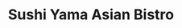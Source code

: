 ---
layout: place
title: "Sushi Yama Asian Bistro"
permalink: /florida/boca-raton/sushi-yama-asian-bistro.html
stateAbbr: FL
stateName: Florida
cityName: Boca Raton
place_id: ChIJib6k2Doc2YgRFGrfZEKDD3A
photos:
  - name: >-
      places/ChIJib6k2Doc2YgRFGrfZEKDD3A/photos/AeeoHcLGJlLYUkoPD2KctLXk-TMQjpE3URuPuJM6aoUmndg33GL5S1kblmpIbQCH-GE42QrNAtToJ0oOkhpr1lhAEHUE84yeGe5dJVc8u_UJjTMpEeRN8fibqcSLlvJxQyeC665v-hXG4DUAf7-eMBoVlfar3s1hTrIX-_t9Z8qpy0p0brQNphGI_QZJTx7G_GBy9T-dnDIW02DbdyLG7uLsu1dj1wZ_hK--QeXnWrdYjnnay7uALB3c7Uom8QXWJ8cyUanuGk0P-r1zn7p1ybnDnHRRU8ZvIob7UG41jwJKgyumMBqlJ6HOcmHLQIsWSaVyIcqT34qC1J_nTsjg-N8485uhWmpl_yLPCcZCJjRTK-8PbS90uzKlo7IGQqq2834QfP63tf3XS-JuUERGcwikczVI12McIx5ND67lLJ6aFTC7eqIm
    widthPx: 640
    heightPx: 480
    authorAttributions:
      - displayName: Elyse Berman, PA
        uri: https://maps.google.com/maps/contrib/115989497645712598517
        photoUri: >-
          https://lh3.googleusercontent.com/a-/ALV-UjVtaxL0Zvzq-uw2u3mP_yE18svjxb8oM1KJKt5q2k9hsP7dKGM=s100-p-k-no-mo
    flagContentUri: >-
      https://www.google.com/local/imagery/report/?cb_client=maps_api_places.places_api&image_key=!1e10!2sCIHM0ogKEICAgICMlKqK_gE&hl=en-US
    googleMapsUri: >-
      https://www.google.com/maps/place//data=!3m4!1e2!3m2!1sCIHM0ogKEICAgICMlKqK_gE!2e10!4m2!3m1!1s0x88d91c3ad8a4be89:0x700f834264df6a14
  - name: >-
      places/ChIJib6k2Doc2YgRFGrfZEKDD3A/photos/AeeoHcImpCIwLPhTJlPtpDbAf5iU1U5ebFHjHUCge6oQ-gPdCk89kUc9VDJyKpYvLOMhKmyl9gesqZtEQcGuAoRLqJgrblZksnFdhey88NaFOzKNw5zdOFv83sJh85OyHNNV9fDSOthwwWl18H2SKKIs_mk3B8X7ABjPqvdJMst_YoOOdMpSlRDVqbRqUYVQa0mndGeURoTIX6C0b_h5LFkl0FkYeQdH7Aj_ajc8j5BSxRqh4zTgFraM0k7Pp6y4dtiFI_uIAHuijefwFS4l5gp2R5DFzK4c_oFF9Ldu0XIRHaRbV7MoXjS5cb6oHClXmD_EV-rJTbsBpncepdDy4RQuIPCBJqi9hNmwxfiePgDkRivOw8rGGMsznmtsa999AGMIX4vAnetikWRkB1l39hhUwoNatmW0mlRhgGV_TlxfF-Y
    widthPx: 4032
    heightPx: 2268
    authorAttributions:
      - displayName: Carlos Sosa
        uri: https://maps.google.com/maps/contrib/100450972579200533525
        photoUri: >-
          https://lh3.googleusercontent.com/a-/ALV-UjVkel4VGUuGgSTXD7LIJPObPOPgaLRzp5U1vTAqW4CNbBRTeaquHA=s100-p-k-no-mo
    flagContentUri: >-
      https://www.google.com/local/imagery/report/?cb_client=maps_api_places.places_api&image_key=!1e10!2sCIHM0ogKEICAgICx6PaALw&hl=en-US
    googleMapsUri: >-
      https://www.google.com/maps/place//data=!3m4!1e2!3m2!1sCIHM0ogKEICAgICx6PaALw!2e10!4m2!3m1!1s0x88d91c3ad8a4be89:0x700f834264df6a14
  - name: >-
      places/ChIJib6k2Doc2YgRFGrfZEKDD3A/photos/AeeoHcI2HOJ5rNIeILmAgteLssbB-yjYXLqeiUOtCC9UIVA_i-057lYR7DBiJykiN_u0-iArfTRBYC3l-RSx4tPlVAdaJkiyiLlZJJYpYFJ6hNhWsOnpr4gi0-fFn8iky-bUqOq7Y7dXhqMCdz5yvFHpgWn-W2j6zI2jcrRVa-ddWE0Ftet3l1o1i3nk0bj-xhWVmH9iZfhDkQ5Zml8lfBMc8rUS5QUA25v8I9pWgFDu8MLSwArT-Jl87_6erUz3bR0MEk5Wu81PIqimKuXuFTRH1uD0MJX0KFpo8ARYKBplKgSCNp2e5BwlbmX18N3QqF66lJRG49gWHARteHhBhwB926G-5U44qj9yXc3InozlcMScd05G7aodNGG0xsHIZPuDaY1xhEFN1AguhyecwjSD1kj2vP9_2WP0kqFcigaatj91ue51
    widthPx: 4000
    heightPx: 2252
    authorAttributions:
      - displayName: Stephen Perrino
        uri: https://maps.google.com/maps/contrib/111596500077887763306
        photoUri: >-
          https://lh3.googleusercontent.com/a-/ALV-UjUZa_h30ywONpHuN4FH99RljMoSxglkFtW8yFLwUxfqwPOiFDT9=s100-p-k-no-mo
    flagContentUri: >-
      https://www.google.com/local/imagery/report/?cb_client=maps_api_places.places_api&image_key=!1e10!2sCIHM0ogKEICAgICzppzF2gE&hl=en-US
    googleMapsUri: >-
      https://www.google.com/maps/place//data=!3m4!1e2!3m2!1sCIHM0ogKEICAgICzppzF2gE!2e10!4m2!3m1!1s0x88d91c3ad8a4be89:0x700f834264df6a14
  - name: >-
      places/ChIJib6k2Doc2YgRFGrfZEKDD3A/photos/AeeoHcKso-0Me5XnNQvGhv4T48VPHSmih66Hmr3GxBsni0br6OD8lTYfbIq9F2PeLMVmWPXdgr4-mMZ1eAkomtaUISST79tW_pv9mOEV1Rm7FXngPte3Ics_x6PLu9I_LvXFUMb806-1QOcoErSyytTMQf0o2VtjR5XdNXEczFQ8K481kZKPrOymqioNTnwvRB_lWrutFa7rqki_5YVzJ8X0y7WUsq8RILfxfBbZHRXd6AUFxvLHWITjrp9kB2Y2RqnCPTZRxW-tyMfVh2v826W6sQWvlTyEudQCB_WSm_ko_Fl3gNTDcbECfxiOalqi1v2-yfwKJXyjlcC2TzGEM3W4IAOmO7FSl7VerWIzAOWFeekyN2b4aU_tqUYFkdj0vq_xWwcxNBSZC8Up5mmy3IGRUeLv6vpLfHeR5h4Ioc0gQ5jkWQ
    widthPx: 4030
    heightPx: 2508
    authorAttributions:
      - displayName: Stephen Engasser
        uri: https://maps.google.com/maps/contrib/111804448454222377425
        photoUri: >-
          https://lh3.googleusercontent.com/a-/ALV-UjXZhlwQC4txexj1t5pSwGqqGje6gEF1A1NMgYMhNJMZ7kggpT24=s100-p-k-no-mo
    flagContentUri: >-
      https://www.google.com/local/imagery/report/?cb_client=maps_api_places.places_api&image_key=!1e10!2sCIHM0ogKEICAgICLqZvLSA&hl=en-US
    googleMapsUri: >-
      https://www.google.com/maps/place//data=!3m4!1e2!3m2!1sCIHM0ogKEICAgICLqZvLSA!2e10!4m2!3m1!1s0x88d91c3ad8a4be89:0x700f834264df6a14
  - name: >-
      places/ChIJib6k2Doc2YgRFGrfZEKDD3A/photos/AeeoHcIHoMO5yND4QqbyPENXxiMCDQSopPcFCyVLDrn9gXFGtYQdpha8cyT2jwdsZyO6S29DvhYzR8UzIPE1L4M7XAIBHi5J-RfYKwsUE2aTNTgHNg2LWqMMsS8wUbzQ0W7rZvJO_rYJUVBHi2p-ak2yHMgBhpWEYTYEtnaE1JSzsYB-DGBYncqTmgK0CQoPbMIDNablX_5xbjtSfniXDUEMOR3zF1Mei8_nXPbFWi1vQyy8RAwIDWqdufMDIMK5k8Me3Bz2D2YfpSq426RBcAJlAgcRm8bjtkv0iTGUxJ4k3YyK_sUfnYsdJw7IBUjFrY94n3b1sqlc4PxRnqeNov6mJ--HUGJkyK-S8SdTGKNZUbMs_zsQlJQ2bHxQgAR5zddfc2KScVjo5z7AInSvTsFXN3etyWLdf9_lHHv-WmD4PWgI_w
    widthPx: 4000
    heightPx: 2252
    authorAttributions:
      - displayName: Stephen Perrino
        uri: https://maps.google.com/maps/contrib/111596500077887763306
        photoUri: >-
          https://lh3.googleusercontent.com/a-/ALV-UjUZa_h30ywONpHuN4FH99RljMoSxglkFtW8yFLwUxfqwPOiFDT9=s100-p-k-no-mo
    flagContentUri: >-
      https://www.google.com/local/imagery/report/?cb_client=maps_api_places.places_api&image_key=!1e10!2sCIHM0ogKEICAgICzppzFeg&hl=en-US
    googleMapsUri: >-
      https://www.google.com/maps/place//data=!3m4!1e2!3m2!1sCIHM0ogKEICAgICzppzFeg!2e10!4m2!3m1!1s0x88d91c3ad8a4be89:0x700f834264df6a14
  - name: >-
      places/ChIJib6k2Doc2YgRFGrfZEKDD3A/photos/AeeoHcLErsRYEeT2NXVXii2PWcvaTvAKQ4nS5LS4PXid6sWt57dAGORK3G4j6Ws0n4dSBtLUKuKUQdeyjKb7RmeLa4SIne0V-_XlidAb1OiSSeXUG5U8BWqZrHCkq50FdpLWmfvOs278XzmINfocwYs42sch1-Uee-Qow0CyPWMsnzadMdqIWGf4Mk76ft3eh2wqTzAo3EIlvsOBBC1-2M9m3QmorUEwebPVuOFId0U8lrb0_xtymCaetUNCY7ijcAc1kLM-OdXFttDz2fAUPkAJZ4WQxP3QFvpgzS2OiW-bqTxKx98iOVmGZXNAADx4bIjp2-wI4Lv7RVUGodv9BnxcP8d2TS_5mtLbK7t_jBwk_zEp4yurlL5vDqhzDF0lnJ9YbpsldxtBavS4y6cH8YHXmlvxBaBThrQVpP0S7Cao7y92alno
    widthPx: 4080
    heightPx: 3072
    authorAttributions:
      - displayName: Libero Della Piana
        uri: https://maps.google.com/maps/contrib/108295172422517941057
        photoUri: >-
          https://lh3.googleusercontent.com/a-/ALV-UjUh4i-VvcE85ZFdk4MiF5I-Yof4nlxti3d10Z2or0ZA7kUiY0yb=s100-p-k-no-mo
    flagContentUri: >-
      https://www.google.com/local/imagery/report/?cb_client=maps_api_places.places_api&image_key=!1e10!2sCIHM0ogKEICAgICH3IP5_AE&hl=en-US
    googleMapsUri: >-
      https://www.google.com/maps/place//data=!3m4!1e2!3m2!1sCIHM0ogKEICAgICH3IP5_AE!2e10!4m2!3m1!1s0x88d91c3ad8a4be89:0x700f834264df6a14
  - name: >-
      places/ChIJib6k2Doc2YgRFGrfZEKDD3A/photos/AeeoHcKQIT4QTYWhQUyGa4iiJ3FW__whpYj8u68_Ut-8TXKhHchTwvcH9FmjSQxXXoDAKXgI2_v61qbaKZFgaCGRbSZPgcwks-jRLuYOsFH20BsI_yo6uMsejgoRguNPWtTYNf-HIdSG0pZPe77Xw9TTFLEPrMWTv7q0kD2h0EFsPr4mPwOPtHB8u_SCEPm2PRoCndbNZhx30uRQkRAQaLueKriPrqD-sCPX_Gz7okyLfDL90gHdHsfiDO-I-wyaKduiocqEdtfxx0BH_z9n9PgLNxH_n7ZJcxzmUWWj0L42-tXzdot24NxcpCxefJS07z6B2jUb7PDw26ziqTfK2n8ab7XMfeTnfS5wbfZsdSzZuEkB0js2UTUBgYOqZ4q59fTOJJDUpALpIybvd1URmQY72ThYIV8xe8YM7Xu0a_ISn-qvq2o
    widthPx: 2048
    heightPx: 1536
    authorAttributions:
      - displayName: Berris Cunningham
        uri: https://maps.google.com/maps/contrib/105156739464393226383
        photoUri: >-
          https://lh3.googleusercontent.com/a-/ALV-UjWV3IBTZ30ktMhaJ7DJfLBSrX_DwvWUMVCa-FEpgaV6qwX8hncQ=s100-p-k-no-mo
    flagContentUri: >-
      https://www.google.com/local/imagery/report/?cb_client=maps_api_places.places_api&image_key=!1e10!2sCIHM0ogKEICAgICCjLDq6wE&hl=en-US
    googleMapsUri: >-
      https://www.google.com/maps/place//data=!3m4!1e2!3m2!1sCIHM0ogKEICAgICCjLDq6wE!2e10!4m2!3m1!1s0x88d91c3ad8a4be89:0x700f834264df6a14
  - name: >-
      places/ChIJib6k2Doc2YgRFGrfZEKDD3A/photos/AeeoHcL_BG7f3NDpnpDep4OizOdx27rmkAKBVdLSSEfsvsg0sIBDkqhwLEjXPKcPs_PeTuPuovKuVZ2jAD_i4qvawkzir-TYjtQQzuADvbtGFGDtJ2gFt3t7tpI_-11fRNO_foCsyZ8zKSdp7porbPDF-7BtyG-tnJ5XpSMz5j91u_z3v0J_0r4_FN9-MjE8B2tLZF5DuyEaYFy4sZ7HWeF9Hooss5Xj0eyL6g4AsCo1RbepLmk7Gpm8DIb-CigGgFAmXK_Svx8ClUtcibmquxmnQFpS1t2YEtenh8phCd-xQMdF21xUI_XwFnR9--pcYEEA8PtmDTKG0m_XfqhkHBpZAKGXQtFRc-8TAKUCkA4SoJ1wvoSCDt3uyooWqL63bLH2iqVmR_puHmtKURD7jgVlE5RLLY2t_D48W0BAUTww9PfGqg
    widthPx: 4032
    heightPx: 3024
    authorAttributions:
      - displayName: Craig Kirsner, MBA
        uri: https://maps.google.com/maps/contrib/117829863369063969255
        photoUri: >-
          https://lh3.googleusercontent.com/a-/ALV-UjUsIIWNW2awrmyVlpa4aYhvhB4szsekskGpnDa9qSQPmlpzySikiQ=s100-p-k-no-mo
    flagContentUri: >-
      https://www.google.com/local/imagery/report/?cb_client=maps_api_places.places_api&image_key=!1e10!2sCIHM0ogKEICAgIDWsID4eA&hl=en-US
    googleMapsUri: >-
      https://www.google.com/maps/place//data=!3m4!1e2!3m2!1sCIHM0ogKEICAgIDWsID4eA!2e10!4m2!3m1!1s0x88d91c3ad8a4be89:0x700f834264df6a14
  - name: >-
      places/ChIJib6k2Doc2YgRFGrfZEKDD3A/photos/AeeoHcKl2sOYYTsHrzWENfbzlN5qsrT7s8LcElRKF6FvPeiov6RX0mnA475iZStobE8c5qUHCwUszIXPaEZdOVtZU6achqjOy-EixAxWuy8ScSet0MRIhfrsn9mbYvzGSG3qRdRPVfjaMNOVSDc80KzVzXM3VwF4B8EV79Wn1muwjvTCO5K87qXqmyvBy6MGloD3E1x780jal1FBaL19K1clXqzDcUZsLuYq9PXuJGAwJnFzwnBHQS_aA9NbEgj598DDS456qneDIF5FmVSObgtXsdfZSWVuD2rh1ryPZ791fL-D59YqhldQOstt5uZrQJT59K1VlrfNbognka3U49Ftq_n7T7l4xrss-mr-1UYLeI0PtH5nfIt8aeqdPE4f_Q7gYzuA3pQGHDftz0zDvsuq7YY5Mwx2lq5mKqdoGrGAW5iWSJ4
    widthPx: 3000
    heightPx: 4000
    authorAttributions:
      - displayName: Islyne Saintus
        uri: https://maps.google.com/maps/contrib/113772583940794916029
        photoUri: >-
          https://lh3.googleusercontent.com/a-/ALV-UjWIfHv9NC8gW9LRXpHbfcJZtJhV2xCqxyOHnKGVm_iPk6aHeQh7=s100-p-k-no-mo
    flagContentUri: >-
      https://www.google.com/local/imagery/report/?cb_client=maps_api_places.places_api&image_key=!1e10!2sCIHM0ogKEICAgIDjuoT75wE&hl=en-US
    googleMapsUri: >-
      https://www.google.com/maps/place//data=!3m4!1e2!3m2!1sCIHM0ogKEICAgIDjuoT75wE!2e10!4m2!3m1!1s0x88d91c3ad8a4be89:0x700f834264df6a14
  - name: >-
      places/ChIJib6k2Doc2YgRFGrfZEKDD3A/photos/AeeoHcLHH943m4Me9b5iItywb1H_gJaZbnOan5evb1S3PV9sAtY0Ma8hzr1hyKqWPmrchy6cNbbDbYUeSDT_1moVw9rdBPOW9B6A0s7lBZ_93TSJ_USTzsqyIxn1RhJwKxx54x8a3wYnKUKCN3iwjfWHGYCxfyQl1JMy23-8fq2oSDr_5otiqogWCYBRL9YHUfPPM5a1Y-y-rVyY4tN9EOj4tknJXFEu8z-0sVtTd_xeNEj3zGpi5UaIzqMvBYECve9UxPIDp95QhSctArgfd4KntxfguoWQa8qjHI2Iibg6NZmUVB6p0JbrnH7Fi5N0npqYL_osGchyCEY1IOwamHE1UI9sxcHdTLWCOP_dKbtzRxx1cbvzGEmSRufHK_1UBMEUJ8r_R6Fy-WDUWcqlMiTjLO9geFlKrdinV8hHBOMW0ZmDdkW4
    widthPx: 1200
    heightPx: 1600
    authorAttributions:
      - displayName: Leandra Fava
        uri: https://maps.google.com/maps/contrib/118241488471193004458
        photoUri: >-
          https://lh3.googleusercontent.com/a-/ALV-UjVEw7cUyCHAHsdxptDBKQ-p4Vl0n3To8C1k3-wIFKT74GxdvpzE=s100-p-k-no-mo
    flagContentUri: >-
      https://www.google.com/local/imagery/report/?cb_client=maps_api_places.places_api&image_key=!1e10!2sCIHM0ogKEICAgICvxZT_0gE&hl=en-US
    googleMapsUri: >-
      https://www.google.com/maps/place//data=!3m4!1e2!3m2!1sCIHM0ogKEICAgICvxZT_0gE!2e10!4m2!3m1!1s0x88d91c3ad8a4be89:0x700f834264df6a14
address: '7050 W Palmetto Park Rd #33, Boca Raton, FL 33433, USA'
street: '7050 W Palmetto Park Rd #33'
city: Boca Raton
state: FL
zip: '33433'
country: USA
neighborhood: Boca Del Mar
latitude: '26.348081'
longitude: '-80.157598'
accessibility_options:
  wheelchairAccessibleParking: true
  wheelchairAccessibleEntrance: true
  wheelchairAccessibleRestroom: true
  wheelchairAccessibleSeating: true
business_status: OPERATIONAL
name: Sushi Yama Asian Bistro
google_maps_links:
  directionsUri: >-
    https://www.google.com/maps/dir//''/data=!4m7!4m6!1m1!4e2!1m2!1m1!1s0x88d91c3ad8a4be89:0x700f834264df6a14!3e0
  placeUri: https://maps.google.com/?cid=8074816978082032148
  writeAReviewUri: >-
    https://www.google.com/maps/place//data=!4m3!3m2!1s0x88d91c3ad8a4be89:0x700f834264df6a14!12e1
  reviewsUri: >-
    https://www.google.com/maps/place//data=!4m4!3m3!1s0x88d91c3ad8a4be89:0x700f834264df6a14!9m1!1b1
  photosUri: >-
    https://www.google.com/maps/place//data=!4m3!3m2!1s0x88d91c3ad8a4be89:0x700f834264df6a14!10e5
primary_type: Japanese Restaurant
opening_hours:
  regular: null
  current: null
secondary_opening_hours:
  regular:
    weekdayDescriptions: null
    type: null
  current:
    weekdayDescriptions: null
    type: null
phone: null
price_level: null
price_range: null
rating: null
rating_count: 0
website: null
description: null
reviews: null
parking_options: null
payment_options: null
allow_dogs: null
curbside_pickup: null
delivery: null
dine_in: null
good_for_children: null
good_for_groups: null
good_for_sports: null
live_music: null
menu_for_children: null
outdoor_seating: null
reservable: null
restroom: null
serves_beer: null
serves_breakfast: null
serves_brunch: null
serves_cocktails: null
serves_coffee: null
serves_dinner: null
serves_dessert: null
serves_lunch: null
serves_vegetarian_food: null
serves_wine: null
takeout: null
slug: Sushi-Yama-Asian-Bistro

---